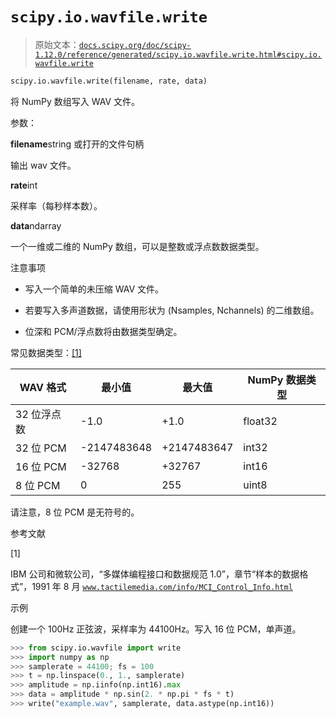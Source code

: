 # `scipy.io.wavfile.write`

> 原始文本：[`docs.scipy.org/doc/scipy-1.12.0/reference/generated/scipy.io.wavfile.write.html#scipy.io.wavfile.write`](https://docs.scipy.org/doc/scipy-1.12.0/reference/generated/scipy.io.wavfile.write.html#scipy.io.wavfile.write)

```py
scipy.io.wavfile.write(filename, rate, data)
```

将 NumPy 数组写入 WAV 文件。

参数：

**filename**string 或打开的文件句柄

输出 wav 文件。

**rate**int

采样率（每秒样本数）。

**data**ndarray

一个一维或二维的 NumPy 数组，可以是整数或浮点数数据类型。

注意事项

+   写入一个简单的未压缩 WAV 文件。

+   若要写入多声道数据，请使用形状为 (Nsamples, Nchannels) 的二维数组。

+   位深和 PCM/浮点数将由数据类型确定。

常见数据类型：[[1]](#r8b5f41f7cc22-1)

| WAV 格式 | 最小值 | 最大值 | NumPy 数据类型 |
| --- | --- | --- | --- |
| 32 位浮点数 | -1.0 | +1.0 | float32 |
| 32 位 PCM | -2147483648 | +2147483647 | int32 |
| 16 位 PCM | -32768 | +32767 | int16 |
| 8 位 PCM | 0 | 255 | uint8 |

请注意，8 位 PCM 是无符号的。

参考文献

[1]

IBM 公司和微软公司，“多媒体编程接口和数据规范 1.0”，章节“样本的数据格式”，1991 年 8 月 [`www.tactilemedia.com/info/MCI_Control_Info.html`](http://www.tactilemedia.com/info/MCI_Control_Info.html)

示例

创建一个 100Hz 正弦波，采样率为 44100Hz。写入 16 位 PCM，单声道。

```py
>>> from scipy.io.wavfile import write
>>> import numpy as np
>>> samplerate = 44100; fs = 100
>>> t = np.linspace(0., 1., samplerate)
>>> amplitude = np.iinfo(np.int16).max
>>> data = amplitude * np.sin(2. * np.pi * fs * t)
>>> write("example.wav", samplerate, data.astype(np.int16)) 
```
